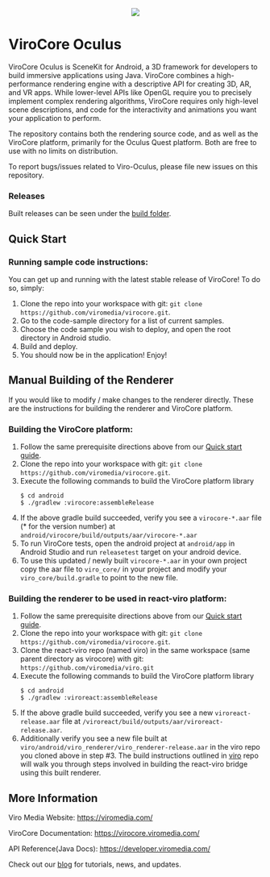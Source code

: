 <p align="center">
<img src="https://github.com/dthian/virocore-oculus/blob/master/Logo.png">
</p>

ViroCore Oculus
=====================

ViroCore Oculus is SceneKit for Android, a 3D framework for developers to build immersive applications using Java. ViroCore combines a high-performance rendering engine with a descriptive API for creating 3D, AR, and VR apps. While lower-level APIs like OpenGL require you to precisely implement complex rendering algorithms, ViroCore requires only high-level scene descriptions, and code for the interactivity and animations you want your application to perform.

The repository contains both the rendering source code, and as well as the ViroCore platform, primarily for the Oculus Quest platform. Both are free to use with no limits on distribution.

To report bugs/issues related to Viro-Oculus, please file new issues on this repository.

### Releases
Built releases can be seen under the [build folder](https://github.com/dthian/virocore-oculus/tree/master/build).

## Quick Start
### Running sample code instructions:
You can get up and running with the latest stable release of ViroCore! To do so, simply:
1. Clone the repo into your workspace with git: `git clone https://github.com/viromedia/virocore.git`.
2. Go to the code-sample directory for a list of current samples.
3. Choose the code sample you wish to deploy, and open the root directory in Android studio. 
4. Build and deploy.
5. You should now be in the application! Enjoy!

## Manual Building of the Renderer

If you would like to modify / make changes to the renderer directly. These are the instructions for building the renderer and ViroCore platform. 
### Building the ViroCore platform:
1. Follow the same prerequisite directions above from our [Quick start guide](https://virocore.viromedia.com/docs/getting-started).
2. Clone the repo into your workspace with git: `git clone https://github.com/viromedia/virocore.git`.
3. Execute the following commands to build the ViroCore platform library
   ```
   $ cd android
   $ ./gradlew :virocore:assembleRelease
   ```
4. If the above gradle build succeeded, verify you see a `virocore-*.aar` file (* for the version number) at `android/virocore/build/outputs/aar/virocore-*.aar`
5. To run ViroCore tests, open the android project at `android/app` in Android Studio and run `releasetest` target on your android device.
6. To use this updated / newly built `virocore-*.aar` in your own project copy the aar file to `viro_core/` in your project and modify your `viro_core/build.gradle` to point to the new file.

### Building the renderer to be used in react-viro platform:
1. Follow the same prerequisite directions above from our [Quick start guide](https://virocore.viromedia.com/docs/getting-started).
2. Clone the repo into your workspace with git: `git clone https://github.com/viromedia/virocore.git`.
3. Clone the react-viro repo (named viro) in the same workspace (same parent directory as virocore) with git: `https://github.com/viromedia/viro.git`
4. Execute the following commands to build the ViroCore platform library
   ```
   $ cd android
   $ ./gradlew :viroreact:assembleRelease
   ```
5. If the above gradle build succeeded, verify you see a new `viroreact-release.aar` file at `/viroreact/build/outputs/aar/viroreact-release.aar`.
6. Additionally verify you see a new file built at `viro/android/viro_renderer/viro_renderer-release.aar` in the viro repo you cloned above in step #3. The build instructions outlined in [viro](https://github.com/viromedia/viro) repo will walk you through steps involved in building the react-viro bridge using this built renderer.

## More Information

Viro Media Website: https://viromedia.com/

ViroCore Documentation: https://virocore.viromedia.com/

API Reference(Java Docs): https://developer.viromedia.com/

Check out our [blog](https://blog.viromedia.com/) for tutorials, news, and updates.
